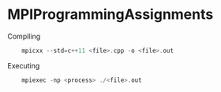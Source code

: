 # MPIProgrammingAssignments

Compiling
```c++
    mpicxx --std=c++11 <file>.cpp -o <file>.out
```
Executing
```c++
    mpiexec -np <process> ./<file>.out
```
